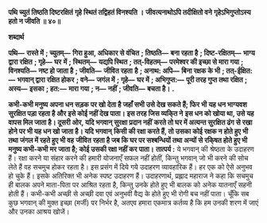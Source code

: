 **पथि च्युतं तिष्ठति दिष्टरक्षितं** **गृहे स्थितं तद्विहतं विनश्यति ।** **जीवत्यनाथोऽपि तदीक्षितो वने** **गृहेऽभिगुप्तोऽस्य हतो न जीवति ॥ ४०॥** 

**शब्दार्थ** 

**पथि—** **रास्ते में** **; च्युतम्—** **गिरा हुआ, अधिकार से वंचित** **; तिष्ठति—** **बना रहता है** **; दिष्ट-रक्षितम्—** **भाग्य द्वारा रक्षित** **; गृहे—** **घर** **में** **; स्थितम्—** **यद्यपि स्थित** **; तत्-विहतम्—** **परमेश्वर की इच्छा से मारा गया** **; विनश्यति—** **नष्ट हो जाता है** **; जीवति—** **जीवित रहता** **है** **; अनाथ: अपि—** **बिना रक्षक के भी** **; तत्-ईक्षित:—** **भगवान् द्वारा रक्षित होकर** **; वने—** **जगंल में** **; गृहे—** **घर में** **; अभिगुप्त:—** **पूरी तरह गुप्त तथा रक्षित** **; अस्य—** **इसका** **; हत:—** **मारा गया** **; न—** **नहीं** **; जीवति—** **बचता है।** **.** 

**कभी-कभी मनुष्य अपना धन सड़क पर खो देता है जहाँ सभी उसे देख सकते हैं; फिर भी** **यह धन भाग्यवश सुरक्षित पड़ा रहता है और इसे कोई नहीं देख पाता। इस तरह जिस व्यकि्त ने** **इस धन को खोया था, उसे यह वापस मिल जाता है। दूसरी ओर, यदि भगवान् सुरक्षा प्रदान नहीं** **करते तो घर में अत्यन्त सुरक्षित ढंग से रखा होने पर भी यह धन खो जाता है। यदि भगवान्** **किसी की रक्षा करते हैं, तो उसका कोई रक्षक न होते हुए भी तथा जंगल में रहते हुए भी वह** **जीवित रहता है जब कि घर पर सश्बन्धियों तथा अन्यों से रकि्षत होते हुए भी मनुष्य कभी-कभी** **मर जाता है; कोई उसकी रक्षा नहीं कर पाता।** **तात्पर्य :** ये भगवान् की श्रेष्ठता के उदाहरण हैं। रक्षा करने या संहार करने की हमारी योजनाएँ सफल नहीं होतीं, किन्तु भगवान् जो भी करने की सोच लेते हैं वह सचमुच होकर रहता है। इस प्रसंग में दिये गये उदाहरण व्यावहारिक हैं। हर एक को ऐसे अनुभव हो चुके हैं। इसके अतिरिक्त भी अनेक स्पष्ट उदाहरण हैं। उदाहरणार्थ, प्रह्लाद महाराज ने कहा कि सचमुच ही बालक अपने माता-पिता पर आश्रित रहता है, किन्तु उनके होते हुए भी बालक को अनेक यातनाएँ सहनी होती हैं। कभी-कभी अच्छी से अच्छी दवा एवं अनुभवी वैद्य के होते हुए भी रोगी बच नहीं पाता। चूँकि सब कुछ भगवान् की मुक्त इच्छा (मर्जी) पर निर्भर है, अतएव हमारा एकमात्र कर्तव्य है कि हम उनकी शरण में जाएं और उनका आश्रय खोजें।  